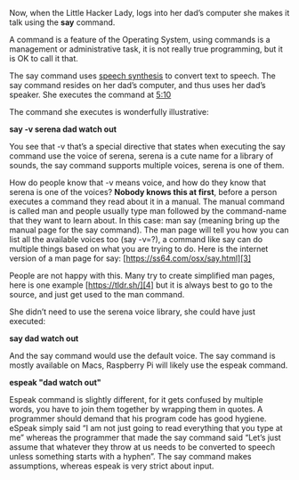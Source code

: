 Now, when the Little Hacker Lady, logs into her dad’s computer she makes it
talk using the **say** command.

A command is a feature of the Operating System, using commands is a
management or administrative task, it is not really true programming, but
it is OK to call it that.

The say command uses [speech synthesis][1] to convert text to speech. The
say command resides on her dad’s computer, and thus uses her dad’s speaker.
She executes the command at [5:10][2]

The command she executes is wonderfully illustrative:

**say -v serena dad watch out**

You see that \-v that’s a special directive that states when executing the
say command use the voice of serena, serena is a cute name for a library of
sounds, the say command supports multiple voices, serena is one of them.

How do people know that \-v means voice, and how do they know that serena
is one of the voices? **Nobody knows this at first**, before a person
executes a command they read about it in a manual. The manual command is
called man and people usually type man followed by the command-name that
they want to learn about. In this case: man say (meaning bring up the
manual page for the say command). The man page will tell you how you can
list all the available voices too (say -v=?), a command like say can do
multiple things based on what you are trying to do. Here is the internet
version of a man page for say: [https://ss64.com/osx/say.html][3]

People are not happy with this. Many try to create simplified man pages,
here is one example [https://tldr.sh/][4] but it is always best to go to
the source, and just get used to the man command.

She didn’t need to use the serena voice library, she could have just
executed:

**say dad watch out**

And the say command would use the default voice. The say command is mostly
available on Macs, Raspberry Pi will likely use the espeak command.

**espeak "dad watch out"**

Espeak command is slightly different, for it gets confused by multiple
words, you have to join them together by wrapping them in quotes. A
programmer should demand that his program code has good hygiene. eSpeak
simply said “I am not just going to read everything that you type at me”
whereas the programmer that made the say command said “Let’s just assume
that whatever they throw at us needs to be converted to speech unless
something starts with a hyphen”. The say command makes assumptions, whereas
espeak is very strict about input.

[1]: https://en.wikipedia.org/wiki/Speech_synthesis
[2]: https://youtu.be/W76o_iG7Y7g?t=310
[3]: https://ss64.com/osx/say.html
[4]: https://tldr.sh/
